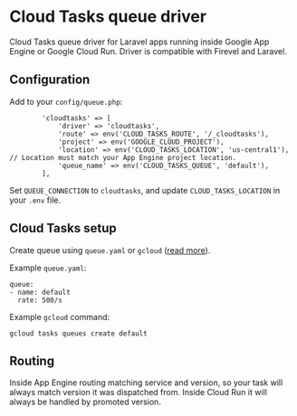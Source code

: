 # Cloud Tasks queue driver

Cloud Tasks queue driver for Laravel apps running inside Google App Engine or Google Cloud Run. Driver is compatible with Firevel and Laravel.

## Configuration

Add to your `config/queue.php`:
```
        'cloudtasks' => [
            'driver' => 'cloudtasks',
            'route' => env('CLOUD_TASKS_ROUTE', '/_cloudtasks'),
            'project' => env('GOOGLE_CLOUD_PROJECT'),
            'location' => env('CLOUD_TASKS_LOCATION', 'us-central1'), // Location must match your App Engine project location.
            'queue_name' => env('CLOUD_TASKS_QUEUE', 'default'),
        ],
```

Set `QUEUE_CONNECTION` to `cloudtasks`, and update `CLOUD_TASKS_LOCATION` in your `.env` file.

## Cloud Tasks setup

Create queue using `queue.yaml` or `gcloud` ([read more](https://cloud.google.com/tasks/docs/queue-yaml)).

Example `queue.yaml`:
```
queue:
- name: default
  rate: 500/s
```

Example `gcloud` command:
```
gcloud tasks queues create default
```

## Routing

Inside App Engine routing matching service and version, so your task will always match version it was dispatched from. Inside Cloud Run it will always be handled by promoted version.
